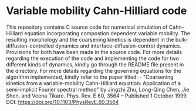 # Variable mobility Cahn-Hilliard code
This repository contains C source code for numerical simulation of Cahn-Hilliard equation incorporating compostion dependent variable mobility. The resulting morphology and the coarsening kinetics is dependent in the bulk-diffusion-controlled dynamics and interface-diffusion-control dynamics. Provisions for both have been made in the source code. For more details regarding the execution of the code and implementing the code for two different kinds of dynamics, kindly go through the README file present in the directory.
For more details regarding the governing equations for the algorithm implemented, kindly refer to the paper titled: -
"Coarsening kinetics from a variable-mobility Cahn-Hilliard equation: Application of a semi-implicit Fourier spectral method" by
Jingzhi Zhu, Long-Qing Chen, Jie Shen, and Veena Tikare.
Phys. Rev. E 60, 3564 – Published 1 October 1999
DOI: https://doi.org/10.1103/PhysRevE.60.3564
